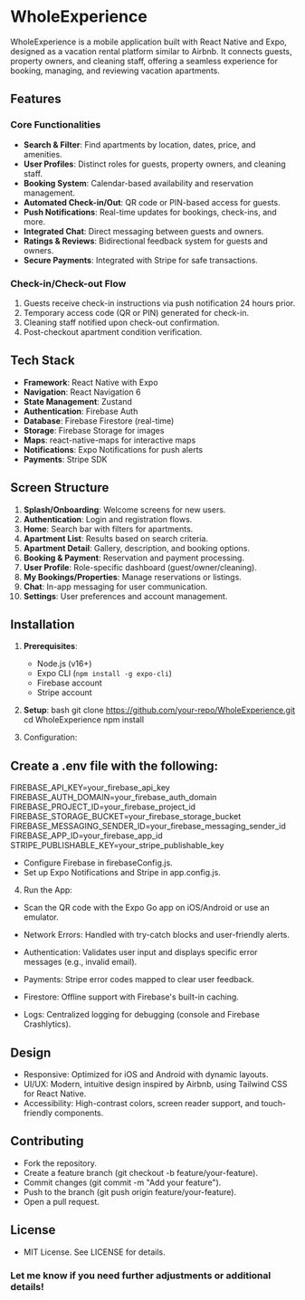 # WholeExperience

WholeExperience is a mobile application built with React Native and Expo, designed as a vacation rental platform similar to Airbnb. It connects guests, property owners, and cleaning staff, offering a seamless experience for booking, managing, and reviewing vacation apartments.

## Features

### Core Functionalities
- **Search & Filter**: Find apartments by location, dates, price, and amenities.
- **User Profiles**: Distinct roles for guests, property owners, and cleaning staff.
- **Booking System**: Calendar-based availability and reservation management.
- **Automated Check-in/Out**: QR code or PIN-based access for guests.
- **Push Notifications**: Real-time updates for bookings, check-ins, and more.
- **Integrated Chat**: Direct messaging between guests and owners.
- **Ratings & Reviews**: Bidirectional feedback system for guests and owners.
- **Secure Payments**: Integrated with Stripe for safe transactions.

### Check-in/Check-out Flow
1. Guests receive check-in instructions via push notification 24 hours prior.
2. Temporary access code (QR or PIN) generated for check-in.
3. Cleaning staff notified upon check-out confirmation.
4. Post-checkout apartment condition verification.

## Tech Stack
- **Framework**: React Native with Expo
- **Navigation**: React Navigation 6
- **State Management**: Zustand
- **Authentication**: Firebase Auth
- **Database**: Firebase Firestore (real-time)
- **Storage**: Firebase Storage for images
- **Maps**: react-native-maps for interactive maps
- **Notifications**: Expo Notifications for push alerts
- **Payments**: Stripe SDK

## Screen Structure
1. **Splash/Onboarding**: Welcome screens for new users.
2. **Authentication**: Login and registration flows.
3. **Home**: Search bar with filters for apartments.
4. **Apartment List**: Results based on search criteria.
5. **Apartment Detail**: Gallery, description, and booking options.
6. **Booking & Payment**: Reservation and payment processing.
7. **User Profile**: Role-specific dashboard (guest/owner/cleaning).
8. **My Bookings/Properties**: Manage reservations or listings.
9. **Chat**: In-app messaging for user communication.
10. **Settings**: User preferences and account management.

## Installation
1. **Prerequisites**:
   - Node.js (v16+)
   - Expo CLI (`npm install -g expo-cli`)
   - Firebase account
   - Stripe account

2. **Setup**:
   bash
   git clone https://github.com/your-repo/WholeExperience.git
   cd WholeExperience
   npm install

3. Configuration:
## Create a .env file with the following:
  FIREBASE_API_KEY=your_firebase_api_key
  FIREBASE_AUTH_DOMAIN=your_firebase_auth_domain
  FIREBASE_PROJECT_ID=your_firebase_project_id
  FIREBASE_STORAGE_BUCKET=your_firebase_storage_bucket
  FIREBASE_MESSAGING_SENDER_ID=your_firebase_messaging_sender_id
  FIREBASE_APP_ID=your_firebase_app_id
  STRIPE_PUBLISHABLE_KEY=your_stripe_publishable_key

- Configure Firebase in firebaseConfig.js.
- Set up Expo Notifications and Stripe in app.config.js.


 4. Run the App:
 - Scan the QR code with the Expo Go app on iOS/Android or use an emulator.


- Network Errors: Handled with try-catch blocks and user-friendly alerts.
- Authentication: Validates user input and displays specific error messages (e.g., invalid email).
- Payments: Stripe error codes mapped to clear user feedback.
- Firestore: Offline support with Firebase's built-in caching.
- Logs: Centralized logging for debugging (console and Firebase Crashlytics).

## Design

- Responsive: Optimized for iOS and Android with dynamic layouts.
- UI/UX: Modern, intuitive design inspired by Airbnb, using Tailwind CSS for React Native.
- Accessibility: High-contrast colors, screen reader support, and touch-friendly components.

## Contributing

- Fork the repository.
- Create a feature branch (git checkout -b feature/your-feature).
- Commit changes (git commit -m "Add your feature").
- Push to the branch (git push origin feature/your-feature).
- Open a pull request.

## License
- MIT License. See LICENSE for details.

### Let me know if you need further adjustments or additional details!
